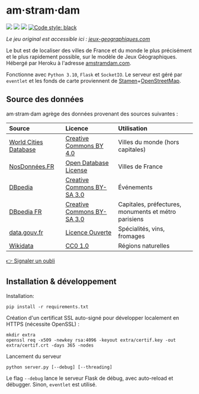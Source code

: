 # am·stram·dam

<a href="https://github.com/felix-martel/amstramdam/actions"><img src="https://img.shields.io/github/workflow/status/felix-martel/amstramdam/python-ci?label=checks"></a>
<a href="https://github.com/felix-martel/amstramdam/releases"><img src="https://img.shields.io/github/v/release/felix-martel/amstramdam"></a>
<a href="https://github.com/felix-martel/amstramdam/commits/master"><img src="https://img.shields.io/github/last-commit/felix-martel/amstramdam"></a>
<a href="https://github.com/psf/black"><img alt="Code style: black" src="https://img.shields.io/badge/code%20style-black-000000.svg"></a>

*Le jeu original est accessible ici : [jeux-geographiques.com](https://www.jeux-geographiques.com/)*

Le but est de localiser des villes de France et du monde le plus précisément et le plus rapidement possible, 
sur le modèle de Jeux Géographiques. Hébergé par Heroku à l'adresse [amstramdam.com](https://www.amstramdam.com). 

Fonctionne avec `Python 3.10`, `Flask` et `SocketIO`. Le serveur est géré par `eventlet` 
et les fonds de carte proviennent de 
[Stamen](http://maps.stamen.com/#toner/12/37.7706/-122.3782)+[OpenStreetMap](http://openstreetmap.org/). 



## Source des données

am·stram·dam agrège des données provenant des sources suivantes :

| Source | Licence | Utilisation |
| :-     | :-      | :-          |
| [World Cities Database](https://simplemaps.com/data/world-cities) | [Creative Commons BY 4.0](https://creativecommons.org/licenses/by/4.0/) | Villes du monde (hors capitales) |
| [NosDonnées.FR](https://www.data.gouv.fr/fr/datasets/listes-des-communes-geolocalisees-par-regions-departements-circonscriptions-nd/) | [Open Database License](https://opendatacommons.org/licenses/odbl/summary/) | Villes de France |
| [DBpedia](http://dbpedia.org) | [Creative Commons BY-SA 3.0](http://en.wikipedia.org/wiki/Wikipedia:Text_of_Creative_Commons_Attribution-ShareAlike_3.0_Unported_License) | Événements |
| [DBpedia FR](http://fr.dbpedia.org) | [Creative Commons BY-SA 3.0](http://en.wikipedia.org/wiki/Wikipedia:Text_of_Creative_Commons_Attribution-ShareAlike_3.0_Unported_License) | Capitales, préfectures, monuments et métro parisiens |
| [data.gouv.fr](https://www.data.gouv.fr/fr/datasets/aires-et-produits-aoc-aop-et-igp/) | [Licence Ouverte](https://www.etalab.gouv.fr/wp-content/uploads/2014/05/Licence_Ouverte.pdf) | Spécialités, vins, fromages |
| [Wikidata](https://www.wikidata.org) | [CC0 1.0](https://creativecommons.org/publicdomain/zero/1.0/) | Régions naturelles |

[👉 Signaler un oubli](https://github.com/felix-martel/amstramdam/issues/new/choose)


## Installation & développement

Installation:
```
pip install -r requirements.txt
```

Création d'un certificat SSL auto-signé pour développer localement en HTTPS (nécessite OpenSSL) : 
```
mkdir extra
openssl req -x509 -newkey rsa:4096 -keyout extra/certif.key -out extra/certif.crt -days 365 -nodes
```

Lancement du serveur 
```
python server.py [--debug] [--threading]
```
Le flag `--debug` lance le serveur Flask de débug, avec auto-reload et débugger. Sinon, `eventlet` est utilisé.


